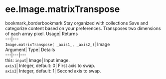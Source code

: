  
#  ee.Image.matrixTranspose 
bookmark_borderbookmark Stay organized with collections  Save and categorize content based on your preferences.
Transposes two dimensions of each array pixel. 
Usage| Returns  
---|---  
`Image.matrixTranspose( _axis1_, _axis2_)`| Image  
Argument| Type| Details  
---|---|---  
this: `input`| Image| Input image.  
`axis1`| Integer, default: 0| First axis to swap.  
`axis2`| Integer, default: 1| Second axis to swap.  
